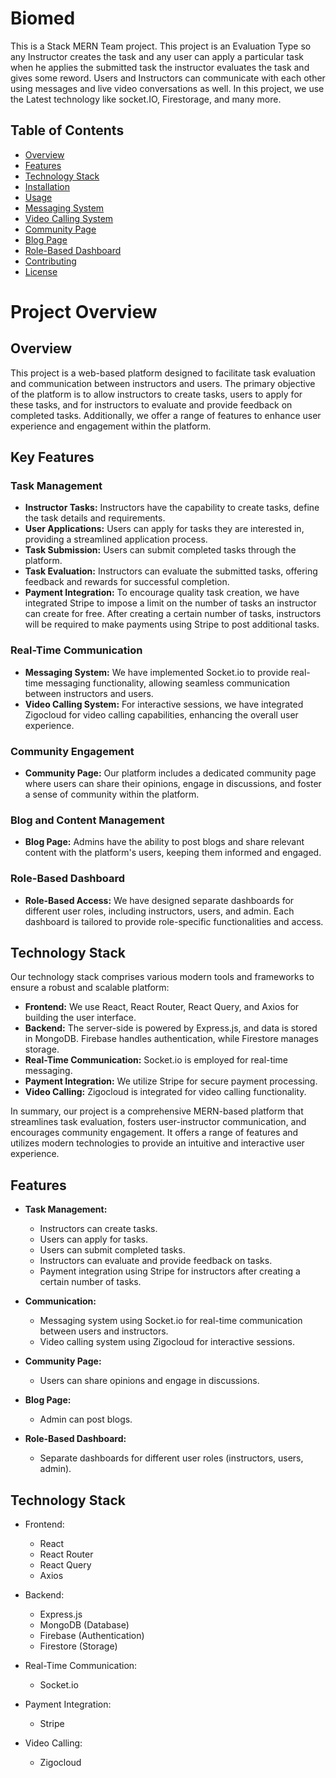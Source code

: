 # Biomed

This is a Stack MERN Team project. This project is an Evaluation Type so any Instructor creates the task and any user can apply a particular task when he applies the submitted task the instructor evaluates the task and gives some reword. Users and Instructors can communicate with each other using messages and live video conversations as well. In this project, we use the Latest technology like socket.IO, Firestorage, and many more.

## Table of Contents

- [Overview](#overview)
- [Features](#features)
- [Technology Stack](#technology-stack)
- [Installation](#installation)
- [Usage](#usage)
- [Messaging System](#messaging-system)
- [Video Calling System](#video-calling-system)
- [Community Page](#community-page)
- [Blog Page](#blog-page)
- [Role-Based Dashboard](#role-based-dashboard)
- [Contributing](#contributing)
- [License](#license)

# Project Overview

## Overview

This project is a web-based platform designed to facilitate task evaluation and communication between instructors and users. The primary objective of the platform is to allow instructors to create tasks, users to apply for these tasks, and for instructors to evaluate and provide feedback on completed tasks. Additionally, we offer a range of features to enhance user experience and engagement within the platform.

## Key Features

### Task Management

- **Instructor Tasks:** Instructors have the capability to create tasks, define the task details and requirements.
- **User Applications:** Users can apply for tasks they are interested in, providing a streamlined application process.
- **Task Submission:** Users can submit completed tasks through the platform.
- **Task Evaluation:** Instructors can evaluate the submitted tasks, offering feedback and rewards for successful completion.
- **Payment Integration:** To encourage quality task creation, we have integrated Stripe to impose a limit on the number of tasks an instructor can create for free. After creating a certain number of tasks, instructors will be required to make payments using Stripe to post additional tasks.

### Real-Time Communication

- **Messaging System:** We have implemented Socket.io to provide real-time messaging functionality, allowing seamless communication between instructors and users.
- **Video Calling System:** For interactive sessions, we have integrated Zigocloud for video calling capabilities, enhancing the overall user experience.

### Community Engagement

- **Community Page:** Our platform includes a dedicated community page where users can share their opinions, engage in discussions, and foster a sense of community within the platform.

### Blog and Content Management

- **Blog Page:** Admins have the ability to post blogs and share relevant content with the platform's users, keeping them informed and engaged.

### Role-Based Dashboard

- **Role-Based Access:** We have designed separate dashboards for different user roles, including instructors, users, and admin. Each dashboard is tailored to provide role-specific functionalities and access.

## Technology Stack

Our technology stack comprises various modern tools and frameworks to ensure a robust and scalable platform:

- **Frontend:** We use React, React Router, React Query, and Axios for building the user interface.
- **Backend:** The server-side is powered by Express.js, and data is stored in MongoDB. Firebase handles authentication, while Firestore manages storage.
- **Real-Time Communication:** Socket.io is employed for real-time messaging.
- **Payment Integration:** We utilize Stripe for secure payment processing.
- **Video Calling:** Zigocloud is integrated for video calling functionality.

In summary, our project is a comprehensive MERN-based platform that streamlines task evaluation, fosters user-instructor communication, and encourages community engagement. It offers a range of features and utilizes modern technologies to provide an intuitive and interactive user experience.



## Features

- **Task Management:**
  - Instructors can create tasks.
  - Users can apply for tasks.
  - Users can submit completed tasks.
  - Instructors can evaluate and provide feedback on tasks.
  - Payment integration using Stripe for instructors after creating a certain number of tasks.

- **Communication:**
  - Messaging system using Socket.io for real-time communication between users and instructors.
  - Video calling system using Zigocloud for interactive sessions.

- **Community Page:**
  - Users can share opinions and engage in discussions.
  
- **Blog Page:**
  - Admin can post blogs.

- **Role-Based Dashboard:**
  - Separate dashboards for different user roles (instructors, users, admin).

## Technology Stack

- Frontend:
  - React
  - React Router
  - React Query
  - Axios

- Backend:
  - Express.js
  - MongoDB (Database)
  - Firebase (Authentication)
  - Firestore (Storage)

- Real-Time Communication:
  - Socket.io

- Payment Integration:
  - Stripe

- Video Calling:
  - Zigocloud



